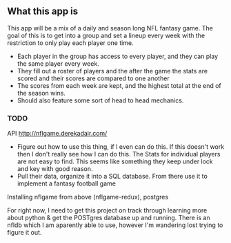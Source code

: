 ## What this app is
This app will be a mix of a daily and season long NFL fantasy game. The goal of this is to get into a group and set a lineup every week with the restriction to only play each player one time.
- Each player in the group has access to every player, and they can play the same player every week.
- They fill out a roster of players and the after the game the stats are scored and their scores are compared to one another
- The scores from each week are kept, and the highest total at the end of the season wins.
- Should also feature some sort of head to head mechanics.

### TODO 
API http://nflgame.derekadair.com/
- Figure out how to use this thing, if I even can do this.
If this doesn't work then I don't really see how I can do this. The Stats for individual players are not easy to find. This seems like something they keep under lock and key with good reason.
- Pull their data, organize it into a SQL database. From there use it to implement a fantasy football game

Installing nflgame from above (nflgame-redux), postgres

For right now, I need to get this project on track through learning more about python & get the POSTgres database up and running. There is an nfldb which I am aparently able to use, however I'm wandering lost trying to figure it out.
